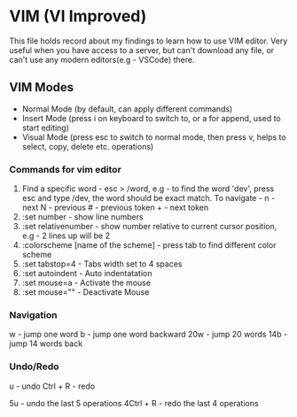 # VIM (VI Improved)

This file holds record about my findings to learn how to use VIM editor. Very useful when you have access to a server, but can't download any file, or can't use any modern editors(e.g - VSCode) there.

## VIM Modes

- Normal Mode (by default, can apply different commands)
- Insert Mode (press i on keyboard to switch to, or a for append, used to start editing)
- Visual Mode (press esc to switch to normal mode, then press v, helps to select, copy, delete etc. operations)

### Commands for vim editor

1. Find a specific word - esc > /word, e.g - to find the word 'dev', press esc and type /dev, the word should be exact match. To navigate -
        n - next
        N - previous
        # - previous token
        + - next token
2. :set number - show line numbers
3. :set relativenumber - show number relative to current cursor position, e.g - 2 lines up will be 2
4. :colorscheme [name of the scheme] - press tab to find different color scheme
5. :set tabstop=4 - Tabs width set to 4 spaces
6. :set autoindent - Auto indentatation
7. :set mouse=a - Activate the mouse
8. :set mouse="" - Deactivate Mouse

### Navigation

w - jump one word
b - jump one word backward
20w - jump 20 words
14b - jump 14 words back

### Undo/Redo

u - undo
Ctrl + R - redo

5u - undo the last 5 operations
4Ctrl + R - redo the last 4 operations

